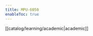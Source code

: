 ```yaml
---
title: MPU-6050
enableToc: true
---
```

[[catalog/learning/academic|academic]]
<html lang="en">
  <meta charset="UTF-8" />
  <meta http-equiv="X-UA-Compatible" content="ie=edge" />
  <meta name="viewport" content="width=device-width, initial-scale=1.0" />

  <title>Three.js – Resizing browser</title>
  <script src="https://cdnjs.cloudflare.com/ajax/libs/three.js/r128/three.min.js"></script>
  <script src="https://cdnjs.cloudflare.com/ajax/libs/dat-gui/0.7.7/dat.gui.js"></script>

  <div id="threejs-container"></div>

  <script type="module">
    // import * as THREE from 'three';
    // import { OrbitControls } from 'three/addons/controls/OrbitControls.js';
    // Adding responsiveness for Three.js
    // sizes

    let width = window.innerWidth
    let height = window.innerHeight
    const gui = new dat.GUI()

    // scene
    const scene = new THREE.Scene()
    scene.background = new THREE.Color(0x262626)

    // camera
    const camera = new THREE.PerspectiveCamera(30, width / height, 0.1, 100)
    camera.position.set(3, 0, 40)

    // cube
    const geometry = new THREE.BoxGeometry(2, 2, 2)

    const material = new THREE.MeshBasicMaterial({
      color: 0xffffff,
      wireframe: true
    })

    const cube = new THREE.Mesh(geometry, material)
    const cube2 = new THREE.Mesh(geometry, material)
    const cube3 = new THREE.Mesh(geometry, material)
    const cube4 = new THREE.Mesh(geometry, material)
    const cube5 = new THREE.Mesh(geometry, material)
    const cube6 = new THREE.Mesh(geometry, material)

    scene.add(cube)
    scene.add(cube2)
    scene.add(cube3)
    scene.add(cube4)
    scene.add(cube5)
    scene.add(cube6)

    cube2.position.set(-11.6,0,0)
    cube3.position.set(-11.6,5,0)
    cube4.position.set(-11.6,-5,0)
    cube.position.set(3,1,0)
    cube5.position.set(3,7,0)
    cube6.position.set(3,-4.0)

    // axes helper
    const axesHelper = new THREE.AxesHelper(10)
    scene.add(axesHelper)

    // grid helper
    const gridHelper = new THREE.GridHelper(50, 50)
    scene.add(gridHelper)

    // responsiveness
    window.addEventListener('resize', () => {
      width = window.innerWidth
      height = window.innerHeight
      camera.aspect = width / height
      camera.updateProjectionMatrix()

      renderer.setSize(window.innerWidth, window.innerHeight)
      renderer.render(scene, camera)
    })

    // renderer
    const renderer = new THREE.WebGL1Renderer()

    renderer.setSize(width, height)
    renderer.setPixelRatio(Math.min(window.devicePixelRatio, 2))
    
    // animation
    function animate() {
      requestAnimationFrame(animate)
        cube.rotation.x += 0.005
        cube.rotation.y += 0.01
        cube2.rotation.z += 0.01
        cube2.rotation.y += 0.1
        cube3.rotation.x += 0.03
        cube3.rotation.z += 0.04
        cube4.rotation.x += 0.005
        cube4.rotation.y += 0.001
        cube5.rotation.x += 0.005
        cube5.rotation.y += 0.001
        cube6.rotation.x += 0.03
        cube6.rotation.z += 0.04
        renderer.render(scene, camera)
    }

    // rendering the scene

    const container = document.querySelector('#threejs-container')
    container.append(renderer.domElement)
    renderer.render(scene, camera)
    animate()

    // // create the controls
    // const controls = new OrbitControls(camera, renderer.domElement)

    // // configure the controls
    // controls.enableDamping = true // smooths out the movement
    // controls.dampingFactor = 0.05 // amount of damping
    // controls.screenSpacePanning = false // pan in screen space
    // controls.minDistance = 10 // minimum distance from the camera
    // controls.maxDistance = 100 // maximum distance from the camera
    // controls.maxPolarAngle = Math.PI / 2 // limit vertical angle

  </script>
</html>
